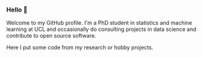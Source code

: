 ### Hello 👋

<!--
**cfjhallgren/cfjhallgren** is a ✨ _special_ ✨ repository because its `README.md` (this file) appears on your GitHub profile. -->

Welcome to my GitHub profile. I'm a PhD student in statistics and machine learning at UCL and occasionally do consulting projects in data science and contribute to open source software.

Here I put some code from my research or hobby projects.
